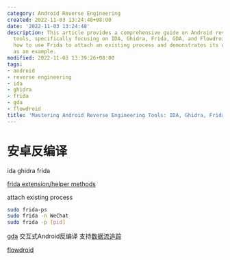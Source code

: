 ```yaml
---
category: Android Reverse Engineering
created: 2022-11-03 13:24:48+08:00
date: '2022-11-03 13:24:48'
description: This article provides a comprehensive guide on Android reverse engineering
  tools, specifically focusing on IDA, Ghidra, Frida, GDA, and Flowdroid. It explains
  how to use Frida to attach an existing process and demonstrates its usage with WeChat
  as an example.
modified: 2022-11-03 13:39:26+08:00
tags:
- android
- reverse engineering
- ida
- ghidra
- frida
- gda
- flowdroid
title: 'Mastering Android Reverse Engineering Tools: IDA, Ghidra, Frida, GDA and Flowdroid'
---
```


# 安卓反编译

ida ghidra frida

[frida extension/helper methods](https://github.com/iGio90/frida-java-ext)

attach existing process

```bash
sudo frida-ps
sudo frida -n WeChat
sudo frida -p [pid]
```

[gda](http://www.gda.wiki:9090/index.php) 交互式Android反编译 支持[数据流追踪](http://www.gda.wiki:9090/dataFlow.php)

[flowdroid](https://github.com/secure-software-engineering/FlowDroid)
